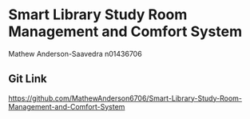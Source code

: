 # Smart Library Study Room Management and Comfort System

Mathew Anderson-Saavedra n01436706

## Git Link

https://github.com/MathewAnderson6706/Smart-Library-Study-Room-Management-and-Comfort-System